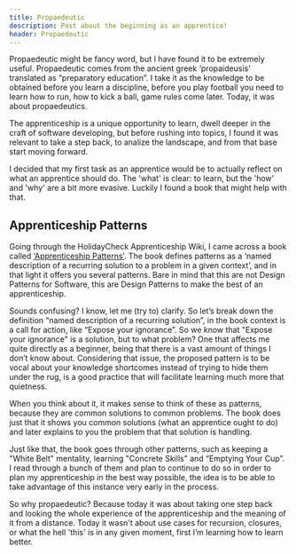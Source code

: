 ```yaml
---
title: Propaedeutic
description: Post about the beginning as an apprentice!
header: Propaedeutic
---
```

Propaedeutic might be fancy word, but I have found it to be extremely useful. Propaedeutic comes from the ancient greek ‘propaideusis’ translated as “preparatory education”. I take it as the knowledge to be obtained before you learn a discipline, before you play football you need to learn how to run, how to kick a ball, game rules come later. Today, it was about propaedeutics.


The apprenticeship is a unique opportunity to learn, dwell deeper in the craft of software developing, but before rushing into topics, I found it was relevant to take a step back, to analize the landscape, and from that base start moving forward.


I decided that my first task as an apprentice would be to actually reflect on what an apprentice should do. The 'what' is clear: to learn, but the 'how' and 'why' are a bit more evasive. Luckily I found a book that might help with that. 


## Apprenticeship Patterns


Going through the HolidayCheck Apprenticeship Wiki, I came across a book called [‘Apprenticeship Patterns’](https://www.oreilly.com/library/view/apprenticeship-patterns/9780596806842/ch01.html). The book defines patterns as a ‘named description of a recurring solution to a problem in a given context’, and in that light it offers you several patterns. Bare in mind that this are not Design Patterns for Software, this are Design Patterns to make the best of an apprenticeship.


Sounds confusing? I know, let me (try to) clarify. So let’s break down the definition “named description of a recurring solution”, in the book context is a call for action, like “Expose your ignorance”. So we know that "Expose your ignorance" is a solution, but to what problem? One that affects me quite directly as a beginner, being that there is a vast amount of things I don’t know about. Considering that issue, the proposed pattern is to be vocal about your knowledge shortcomes instead of trying to hide them under the rug, is a good practice that will facilitate learning much more that quietness.


When you think about it, it makes sense to think of these as patterns, because they are common solutions to common problems. The book does just that it shows you common solutions (what an apprentice ought to do) and later explains to you the problem that that solution is handling.

Just like that, the book goes through other patterns, such as keeping a "White Belt" mentality, learning "Concrete Skills" and “Emptying Your Cup”. I read through a bunch of them and plan to continue to do so in order to plan my apprenticeship in the best way possible, the idea is to be able to take advantage of this instance very early in the process. 


So why propaedeutic? Because today it was about taking one step back and looking the whole experience of the apprenticeship and the meaning of it from a distance. Today it wasn't about use cases for recursion, closures, or what the hell 'this' is in any given moment, first I’m learning how to learn better.

